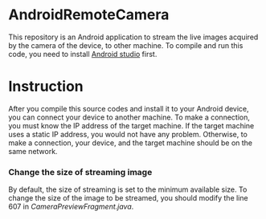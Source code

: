 # AndroidRemoteCamera
This repository is an Android application to stream the live images acquired by the camera of the device, to other machine. To compile and run this code, you need to install [Android studio](https://developer.android.com/studio/index.html) first.

# Instruction
After you compile this source codes and install it to your Android device, you can connect your device to another machine. To make a connection, you must know the IP address of the target machine. If the target machine uses a static IP address, you would not have any problem. Otherwise, to make a connection, your device, and the target machine should be on the same network.

### Change the size of streaming image
By default, the size of streaming is set to the minimum available size. To change the size of the image to be streamed, you should modify the line 607 in *CameraPreviewFragment.java*.
